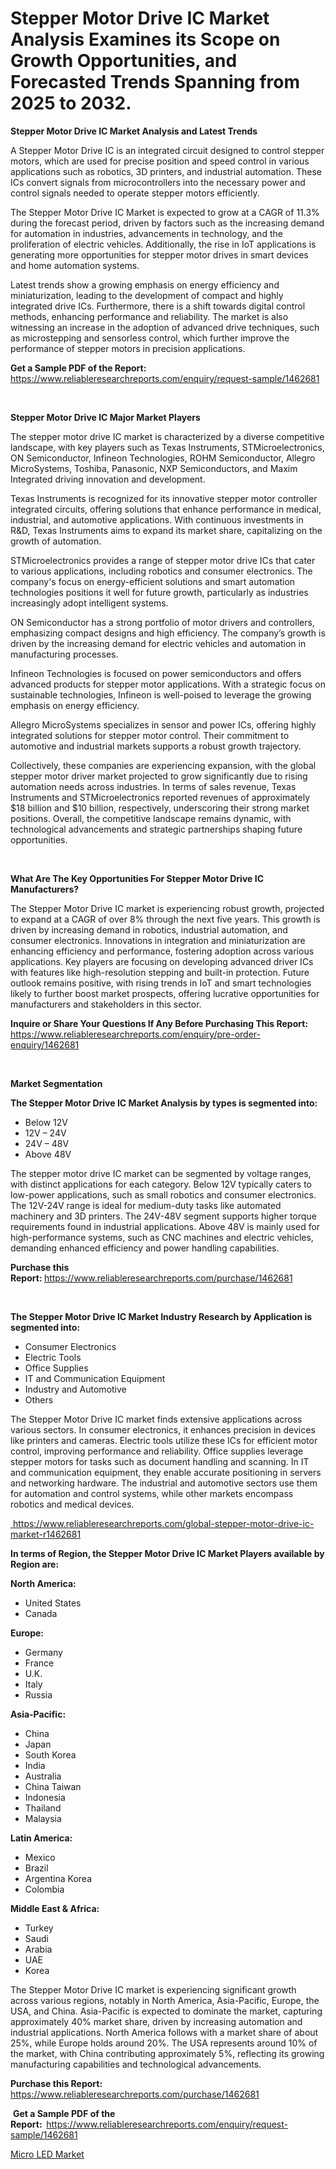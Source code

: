 <p><h1>Stepper Motor Drive IC Market Analysis Examines its Scope on Growth Opportunities, and Forecasted Trends Spanning from 2025 to 2032.</h1></p><p><strong>Stepper Motor Drive IC Market Analysis and Latest Trends</strong></p>
<p><p>A Stepper Motor Drive IC is an integrated circuit designed to control stepper motors, which are used for precise position and speed control in various applications such as robotics, 3D printers, and industrial automation. These ICs convert signals from microcontrollers into the necessary power and control signals needed to operate stepper motors efficiently. </p><p>The Stepper Motor Drive IC Market is expected to grow at a CAGR of 11.3% during the forecast period, driven by factors such as the increasing demand for automation in industries, advancements in technology, and the proliferation of electric vehicles. Additionally, the rise in IoT applications is generating more opportunities for stepper motor drives in smart devices and home automation systems. </p><p>Latest trends show a growing emphasis on energy efficiency and miniaturization, leading to the development of compact and highly integrated drive ICs. Furthermore, there is a shift towards digital control methods, enhancing performance and reliability. The market is also witnessing an increase in the adoption of advanced drive techniques, such as microstepping and sensorless control, which further improve the performance of stepper motors in precision applications.</p></p>
<p><strong>Get a Sample PDF of the Report:&nbsp;</strong> <a href="https://www.reliableresearchreports.com/enquiry/request-sample/1462681?utm_campaign=2203&utm_medium=2&utm_source=Github&utm_content=ia&utm_term=10022025&utm_id=stepper-motor-drive-ic">https://www.reliableresearchreports.com/enquiry/request-sample/1462681</a></p>
<p>&nbsp;</p>
<p><strong>Stepper Motor Drive IC Major Market Players</strong></p>
<p><p>The stepper motor drive IC market is characterized by a diverse competitive landscape, with key players such as Texas Instruments, STMicroelectronics, ON Semiconductor, Infineon Technologies, ROHM Semiconductor, Allegro MicroSystems, Toshiba, Panasonic, NXP Semiconductors, and Maxim Integrated driving innovation and development.</p><p>Texas Instruments is recognized for its innovative stepper motor controller integrated circuits, offering solutions that enhance performance in medical, industrial, and automotive applications. With continuous investments in R&D, Texas Instruments aims to expand its market share, capitalizing on the growth of automation.</p><p>STMicroelectronics provides a range of stepper motor drive ICs that cater to various applications, including robotics and consumer electronics. The company's focus on energy-efficient solutions and smart automation technologies positions it well for future growth, particularly as industries increasingly adopt intelligent systems.</p><p>ON Semiconductor has a strong portfolio of motor drivers and controllers, emphasizing compact designs and high efficiency. The company’s growth is driven by the increasing demand for electric vehicles and automation in manufacturing processes.</p><p>Infineon Technologies is focused on power semiconductors and offers advanced products for stepper motor applications. With a strategic focus on sustainable technologies, Infineon is well-poised to leverage the growing emphasis on energy efficiency.</p><p>Allegro MicroSystems specializes in sensor and power ICs, offering highly integrated solutions for stepper motor control. Their commitment to automotive and industrial markets supports a robust growth trajectory.</p><p>Collectively, these companies are experiencing expansion, with the global stepper motor driver market projected to grow significantly due to rising automation needs across industries. In terms of sales revenue, Texas Instruments and STMicroelectronics reported revenues of approximately $18 billion and $10 billion, respectively, underscoring their strong market positions. Overall, the competitive landscape remains dynamic, with technological advancements and strategic partnerships shaping future opportunities.</p></p>
<p>&nbsp;</p>
<p><strong>What Are The Key Opportunities For Stepper Motor Drive IC Manufacturers?</strong></p>
<p><p>The Stepper Motor Drive IC market is experiencing robust growth, projected to expand at a CAGR of over 8% through the next five years. This growth is driven by increasing demand in robotics, industrial automation, and consumer electronics. Innovations in integration and miniaturization are enhancing efficiency and performance, fostering adoption across various applications. Key players are focusing on developing advanced driver ICs with features like high-resolution stepping and built-in protection. Future outlook remains positive, with rising trends in IoT and smart technologies likely to further boost market prospects, offering lucrative opportunities for manufacturers and stakeholders in this sector.</p></p>
<p><strong>Inquire or Share Your Questions If Any Before Purchasing This Report:</strong> <a href="https://www.reliableresearchreports.com/enquiry/pre-order-enquiry/1462681?utm_campaign=2203&utm_medium=2&utm_source=Github&utm_content=ia&utm_term=10022025&utm_id=stepper-motor-drive-ic">https://www.reliableresearchreports.com/enquiry/pre-order-enquiry/1462681</a></p>
<p>&nbsp;</p>
<p><strong>Market Segmentation</strong></p>
<p><strong>The Stepper Motor Drive IC Market Analysis by types is segmented into:</strong></p>
<p><ul><li>Below 12V</li><li>12V – 24V</li><li>24V – 48V</li><li>Above 48V</li></ul></p>
<p><p>The stepper motor drive IC market can be segmented by voltage ranges, with distinct applications for each category. Below 12V typically caters to low-power applications, such as small robotics and consumer electronics. The 12V-24V range is ideal for medium-duty tasks like automated machinery and 3D printers. The 24V-48V segment supports higher torque requirements found in industrial applications. Above 48V is mainly used for high-performance systems, such as CNC machines and electric vehicles, demanding enhanced efficiency and power handling capabilities.</p></p>
<p><strong>Purchase this Report:&nbsp;</strong><a href="https://www.reliableresearchreports.com/purchase/1462681?utm_campaign=2203&utm_medium=2&utm_source=Github&utm_content=ia&utm_term=10022025&utm_id=stepper-motor-drive-ic">https://www.reliableresearchreports.com/purchase/1462681</a></p>
<p>&nbsp;</p>
<p><strong>The Stepper Motor Drive IC Market Industry Research by Application is segmented into:</strong></p>
<p><ul><li>Consumer Electronics</li><li>Electric Tools</li><li>Office Supplies</li><li>IT and Communication Equipment</li><li>Industry and Automotive</li><li>Others</li></ul></p>
<p><p>The Stepper Motor Drive IC market finds extensive applications across various sectors. In consumer electronics, it enhances precision in devices like printers and cameras. Electric tools utilize these ICs for efficient motor control, improving performance and reliability. Office supplies leverage stepper motors for tasks such as document handling and scanning. In IT and communication equipment, they enable accurate positioning in servers and networking hardware. The industrial and automotive sectors use them for automation and control systems, while other markets encompass robotics and medical devices.</p></p>
<p><a href="https://www.reliableresearchreports.com/global-stepper-motor-drive-ic-market-r1462681?utm_campaign=2203&utm_medium=2&utm_source=Github&utm_content=ia&utm_term=10022025&utm_id=stepper-motor-drive-ic">&nbsp;https://www.reliableresearchreports.com/global-stepper-motor-drive-ic-market-r1462681</a></p>
<p><strong>In terms of Region, the Stepper Motor Drive IC Market Players available by Region are:</strong></p>
<p>
    <p> <strong> North America: </strong>
        <ul>
            <li>United States</li>
            <li>Canada</li>
        </ul>
        </p> 
    <p> <strong> Europe: </strong>
        <ul>
            <li>Germany</li>
            <li>France</li>
            <li>U.K.</li>
            <li>Italy</li>
            <li>Russia</li>
        </ul>
        </p> 
    <p> <strong> Asia-Pacific: </strong>
        <ul>
            <li>China</li>
            <li>Japan</li>
            <li>South Korea</li>
            <li>India</li>
            <li>Australia</li>
            <li>China Taiwan</li>
            <li>Indonesia</li>
            <li>Thailand</li>
            <li>Malaysia</li>
        </ul>
        </p> 
    <p> <strong> Latin America: </strong>
        <ul>
            <li>Mexico</li>
            <li>Brazil</li>
            <li>Argentina Korea</li>
            <li>Colombia</li>
        </ul>
        </p> 
    <p> <strong> Middle East & Africa: </strong>
        <ul>
            <li>Turkey</li>
            <li>Saudi</li>
            <li>Arabia</li>
            <li>UAE</li>
            <li>Korea</li>
        </ul>
    </p>
    </p>
<p><p>The Stepper Motor Drive IC market is experiencing significant growth across various regions, notably in North America, Asia-Pacific, Europe, the USA, and China. Asia-Pacific is expected to dominate the market, capturing approximately 40% market share, driven by increasing automation and industrial applications. North America follows with a market share of about 25%, while Europe holds around 20%. The USA represents around 10% of the market, with China contributing approximately 5%, reflecting its growing manufacturing capabilities and technological advancements.</p></p>
<p><strong>Purchase this Report: </strong><a href="https://www.reliableresearchreports.com/purchase/1462681?utm_campaign=2203&utm_medium=2&utm_source=Github&utm_content=ia&utm_term=10022025&utm_id=stepper-motor-drive-ic">https://www.reliableresearchreports.com/purchase/1462681</a></p>
<p>&nbsp;<strong>Get a Sample PDF of the Report:&nbsp;&nbsp;</strong><a href="https://www.reliableresearchreports.com/enquiry/request-sample/1462681?utm_campaign=2203&utm_medium=2&utm_source=Github&utm_content=ia&utm_term=10022025&utm_id=stepper-motor-drive-ic">https://www.reliableresearchreports.com/enquiry/request-sample/1462681</a></p>
<p><strong></strong></p>
<p><p><a href="https://github.com/HobertDavis43/Market-Research-Report-List-1/blob/main/micro-led-market.md?utm_campaign=2203&utm_medium=2&utm_source=Github&utm_content=ia&utm_term=10022025&utm_id=stepper-motor-drive-ic">Micro LED Market</a></p></p>